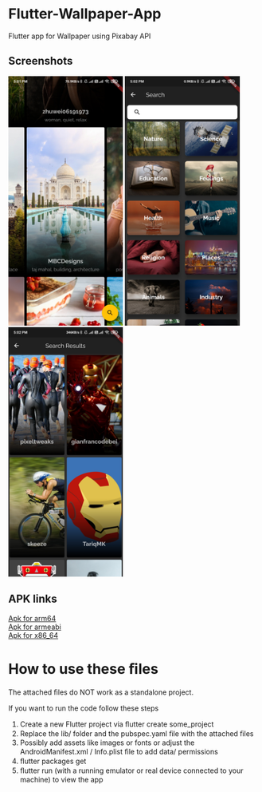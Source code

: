 # Flutter-Wallpaper-App
Flutter app for Wallpaper using Pixabay API

## Screenshots
<img src = "screenshots\Screenshot_2020-10-15-17-01-57-321_com.example.wallpaper.jpg" height="500em">
<img src = "screenshots\Screenshot_2020-10-15-17-02-00-441_com.example.wallpaper.jpg" height="500em">
<img src = "screenshots\Screenshot_2020-10-15-17-02-33-704_com.example.wallpaper.jpg" height="500em">

## APK links
[Apk for arm64](app-arm64-v8a-release.apk)</br>
[Apk for armeabi](app-armeabi-v7a-release.apk)</br>
[Apk for x86_64](app-x86_64-release.apk)

# How to use these ﬁles 
The attached ﬁles do NOT work as a standalone project. 

If you want to run the code follow these steps 
1) Create a new Flutter project via ﬂutter create some_project 
2) Replace the lib/ folder and the pubspec.yaml ﬁle with the attached ﬁles 
3) Possibly add assets like images or fonts or adjust the AndroidManifest.xml / Info.plist ﬁle to add data/ permissions 
4) ﬂutter packages get 
5) ﬂutter run (with a running emulator or real device connected to your machine) to view the app